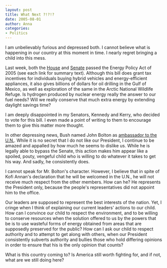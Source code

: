 ```yaml
---
layout: post
title: What Next ?!?!?
date: 2005-08-01
author: Anna
categories:
- Politics
---
```


I am unbelievably furious and depressed both. I cannot believe what is happening in our country at this moment in time. I nearly regret bringing a child into this mess.

Last week, both the [House][1] and [Senate][2] passed the Energy Policy Act of 2005 (see each link for summary text). Although this bill does grant tax incentives for individuals buying hybrid vehicles and energy-efficient appliances, it also gives billions of dollars for oil drilling in the Gulf of Mexico, as well as exploration of the same in the Arctic National Wildlife Refuge. Is hydrogen produced by nuclear energy really the answer to our fuel needs? Will we really conserve that much extra energy by extending daylight savings time?

I am deeply disappointed in my Senators, Kennedy and Kerry, who decided to vote for this bill. I even made a point of writing to them to encourage them to give this matter more thought.

In other depressing news, Bush named John Bolton as [ ambassador to the U.N.][3]. While it is no secret that I do not like our President, I continue to be amazed and appalled by how much he seems to dislike us. While he is legally able to bypass the Senate, this action makes him appear like a spoiled, pouty, vengeful child who is willing to do whatever it takes to get his way. And sadly, he consistently does.

I cannot speak for Mr. Bolton's character. However, I believe that in spite of Kofi Annan's declaration that he will be welcomed in the U.N., he will not receive much respect from the other members. How can he? He represents the President only, because the people's representatives did not appoint him to the office.

Our leaders are supposed to represent the best interests of the nation. Yet, I cringe when I think of explaining our current leaders' actions to our child. How can I convince our child to respect the environment, and to be willing to conserve resources when the solution offered to us by the powers that be is to use wasteful forms of energy obtained from areas that are supposedly preserved for the public? How can I ask our child to respect authority and to attempt to get along with others, when our President consistently subverts authority and bullies those who hold differing opinions in order to ensure that his is the only opinion that counts?

What is this country coming to? Is America still worth fighting for, and if not, what are we still doing here?

   [1]: http://www.vote-smart.org/issue_keyvote_detail.php?vote_id=3509
   [2]: http://www.vote-smart.org/issue_keyvote_detail.php?vote_id=3559
   [3]: http://www.cnn.com/2005/POLITICS/08/01/bolton.appointment/index.html
